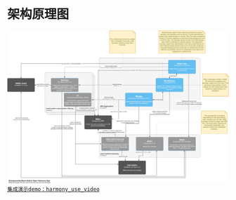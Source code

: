 # 架构原理图
![image](./react-native-open-harmony-app--components-diagram.png)
[`集成演示demo：harmony_use_video`](https://github.com/bozaigao/harmony_use_video)
